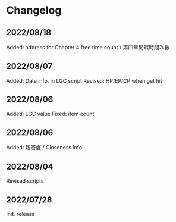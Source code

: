 # Changelog

## 2022/08/18  
Added: address for Chapter 4 free time count / 第四章閒暇時間次數

## 2022/08/07
Added: Date info. in LGC script
Revised: HP/EP/CP when get hit 

## 2022/08/06
Added: LGC value
Fixed: item count

## 2022/08/06  
Added: 親密度 / Closeness info

## 2022/08/04  
Revised scripts

## 2022/07/28  
Init. release

